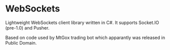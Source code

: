 WebSockets
===========

Lightweight WebSockets client library written in C#. It supports Socket.IO (pre-1.0) and Pusher.

Based on code used by MtGox trading bot which apparantly was released in Public Domain.